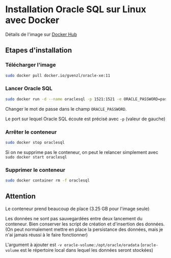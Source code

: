 # Installation Oracle SQL sur Linux avec Docker

Détails de l'image sur [Docker Hub](https://hub.docker.com/r/gvenzl/oracle-xe)

## Etapes d'installation

### Télécharger l'image

```bash
sudo docker pull docker.io/gvenzl/oracle-xe:11
```

### Lancer Oracle SQL

```bash
sudo docker run -d --name oraclesql -p 1521:1521 -e ORACLE_PASSWORD=password gvenzl/oracle-xe:11
```

Changer le mot de passe dans le champ `ORACLE_PASSWORD`.

Le port sur lequel Oracle SQL écoute est précisé avec `-p` (valeur de gauche)

### Arrêter le conteneur

```bash
sudo docker stop oraclesql
```

Si on ne supprime pas le conteneur, on peut le relancer simplement avec `sudo docker start oraclesql`

### Supprimer le conteneur 

```bash
sudo docker container rm -f oraclesql
```

## Attention

Le conteneur prend beaucoup de place (3.25 GB pour l'image seule)

Les données ne sont pas sauvegardées entre deux lancement du conteneur.
Bien conserver les script de création et d'insertion des données.
(On peut normalement mettre en place la persistance des données, mais je n'ai jamais réussi à le faire fonctionner)

L'argument à ajouter est `-v oracle-volume:/opt/oracle/oradata`
(`oracle-volume` est le répertoire local dans lequel les données seront stockées)
